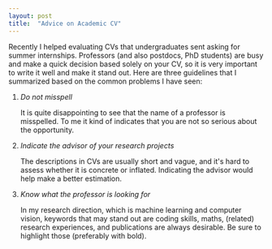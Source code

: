 ```yaml
---
layout: post
title:  "Advice on Academic CV"
---
```

Recently I helped evaluating CVs that undergraduates sent asking for summer internships. Professors (and also postdocs, PhD students) are busy and make a quick decision based solely on your CV, so it is very important to write it well and make it stand out. Here are three guidelines that I summarized based on the common problems I have seen:

1. *Do not misspell*

	It is quite disappointing to see that the name of a professor is misspelled. To me it kind of indicates that you are not so serious about the opportunity.

2. *Indicate the advisor of your research projects*

	The descriptions in CVs are usually short and vague, and it's hard to assess whether it is concrete or inflated. Indicating the advisor would help make a better estimation.

3. *Know what the professor is looking for*

	In my research direction, which is machine learning and computer vision, keywords that may stand out are coding skills, maths, (related) research experiences, and publications are always desirable. Be sure to highlight those (preferably with bold).